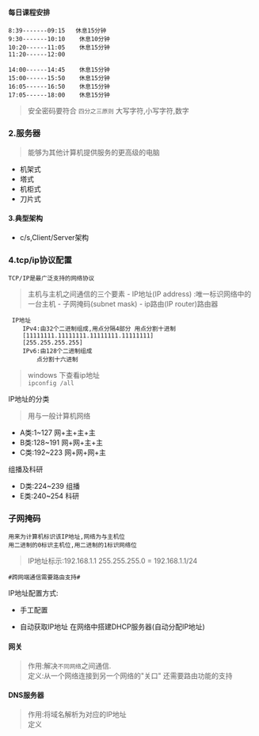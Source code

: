 #### 每日课程安排  

	8:39-------09:15   休息15分钟
	9:30-------10:10	休息10分钟
	10:20------11:05	休息15分钟
	11:20------12:00

	14:00------14:45	休息15分钟
	15:00------15:50	休息15分钟
	16:05------16:50	休息15分钟
	17:05------18:00	休息15分钟


> 安全密码要符合 `四分之三原则`  大写字符,小写字符,数字
### 2.服务器
>能够为其他计算机提供服务的更高级的电脑
- 机架式
- 塔式
- 机柜式
- 刀片式

#### 3.典型架构
- c/s,Client/Server架构

### 4.tcp/ip协议配置
	TCP/IP是最广泛支持的网络协议

> 主机与主机之间通信的三个要素
	- IP地址(IP address) :唯一标识网络中的一台主机
	- 子网掩码(subnet mask)
	- ip路由(IP router)路由器

	 IP地址
		IPv4:由32个二进制组成,用点分隔4部分 用点分割十进制
		[11111111.11111111.11111111.11111111]
		[255.255.255.255]
		IPv6:由128个二进制组成
			点分割十六进制

> windows 下查看ip地址  
		`ipconfig /all`  

IP地址的分类  
> 用与一般计算机网络  
- A类:1~127 网+主+主+主
- B类:128~191 网+网+主+主
- C类:192~223 网+网+网+主

组播及科研
- D类:224~239 组播
- E类:240~254 科研			
### 子网掩码
	用来为计算机标识该IP地址,网络为与主机位  
	用二进制的0标识主机位,用二进制的1标识网络位  

  >	IP地址标示:192.168.1.1 255.255.255.0 = 192.168.1.1/24    

`#跨网端通信需要路由支持#`


IP地址配置方式:
+ 手工配置  

+ 自动获取IP地址
		在网络中搭建DHCP服务器(自动分配IP地址)
#### 网关

> 作用:解决`不同网络`之间通信.  
定义:从一个网络连接到另一个网络的"关口"
	还需要路由功能的支持

#### DNS服务器
> 作用:将域名解析为对应的IP地址  
定义
